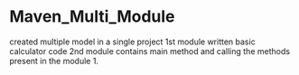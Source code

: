 # Maven_Multi_Module
created multiple model in a single project
1st module written basic calculator code 
2nd module contains main method and calling the methods present in the module 1.
